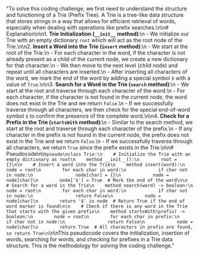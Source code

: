 "To solve this coding challenge, we first need to understand the structure and functioning of a Trie (Prefix Tree). A Trie is a tree-like data structure that stores strings in a way that allows for efficient retrieval of words, especially when dealing with operations like prefix searches.\n\n# Explanation\n\n1. **Trie Initialization (`__init__` method)**:\n   - We initialize our Trie with an empty dictionary `root` which will act as the root node of the Trie.\n\n2. **Insert a Word into the Trie (`insert` method)**:\n   - We start at the root of the Trie.\n   - For each character in the word, if the character is not already present as a child of the current node, we create a new dictionary for that character.\n   - We then move to the next level (child node) and repeat until all characters are inserted.\n   - After inserting all characters of the word, we mark the end of the word by adding a special symbol `$` with a value of `True`.\n\n3. **Search for a Word in the Trie (`search` method)**:\n   - We start at the root and traverse through each character of the word.\n   - For each character, if the character is not found in the current node, the word does not exist in the Trie and we return `False`.\n   - If we successfully traverse through all characters, we then check for the special end-of-word symbol `$` to confirm the presence of the complete word.\n\n4. **Check for a Prefix in the Trie (`startsWith` method)**:\n   - Similar to the search method, we start at the root and traverse through each character of the prefix.\n   - If any character in the prefix is not found in the current node, the prefix does not exist in the Trie and we return `False`.\n   - If we successfully traverse through all characters, we return `True` since the prefix exists in the Trie.\n\n# Pseudocode\n\n```pseudo\nclass Trie:\n    # Initialize the Trie with an empty dictionary as root\n    method __init__():\n        root = {}\n\n    # Insert a word into the Trie\n    method insert(word):\n        node = root\n        for each char in word:\n            if char not in node:\n                node[char] = {}\n            node = node[char]\n        node['$'] = True  # Mark the end of the word\n\n    # Search for a word in the Trie\n    method search(word) -> boolean:\n        node = root\n        for each char in word:\n            if char not in node:\n                return False\n            node = node[char]\n        return '$' in node  # Return True if the end of word marker is found\n\n    # Check if there is any word in the Trie that starts with the given prefix\n    method startsWith(prefix) -> boolean:\n        node = root\n        for each char in prefix:\n            if char not in node:\n                return False\n            node = node[char]\n        return True  # All characters in prefix are found, so return True\n```\n\nThis pseudocode covers the initialization, insertion of words, searching for words, and checking for prefixes in a Trie data structure. This is the methodology for solving the coding challenge."